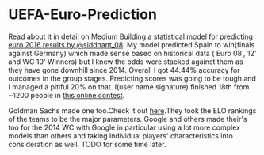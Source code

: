 # UEFA-Euro-Prediction
Read about it in detail on Medium [Building a statistical model for predicting euro 2016 results by @siddhant_08](https://medium.com/@siddhant_08/building-a-statistical-model-for-predicting-euro-2016-results-946ea1561c8a).
My model predicted Spain to win(finals against Germany) which made sense based on historical data ( Euro 08', 12' and WC 10' Winners) but I knew the odds were stacked against them as they have gone downhill since 2014.
Overall I got 44.44% accuracy for outcomes in the group stages. Predicting scores was going to be tough and I managed a pitiful 20% on that. I(user name signature) finished 18th from ~1200 people in [this online contest](http://www.thebigdatachallenge.com/uefa-euro-2016/en/results.html). 


Goldman Sachs made one too.Check it out [here](http://www.goldmansachs.com/our-thinking/macroeconomic-insights/euro-cup-2016/index.html).They took the ELO rankings of the teams to be the major parameters.
Google and others made their's too for the 2014 WC with Google in particular using a lot more complex models than others and taking individual players' characteristics into consideration as well. TODO for some time later.
